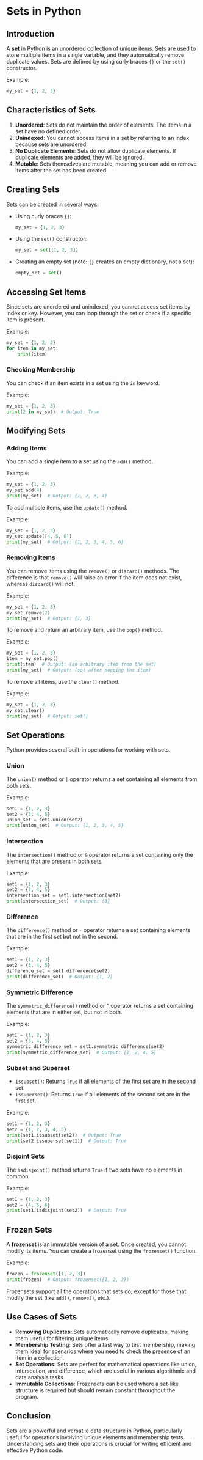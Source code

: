 # Sets in Python

## Introduction

A **set** in Python is an unordered collection of unique items. Sets are used to store multiple items in a single variable, and they automatically remove duplicate values. Sets are defined by using curly braces `{}` or the `set()` constructor.

Example:

```python
my_set = {1, 2, 3}
```

## Characteristics of Sets

1. **Unordered**: Sets do not maintain the order of elements. The items in a set have no defined order.
2. **Unindexed**: You cannot access items in a set by referring to an index because sets are unordered.
3. **No Duplicate Elements**: Sets do not allow duplicate elements. If duplicate elements are added, they will be ignored.
4. **Mutable**: Sets themselves are mutable, meaning you can add or remove items after the set has been created.

## Creating Sets

Sets can be created in several ways:

- Using curly braces `{}`:

    ```python
    my_set = {1, 2, 3}
    ```

- Using the `set()` constructor:

    ```python
    my_set = set([1, 2, 3])
    ```

- Creating an empty set (note: `{}` creates an empty dictionary, not a set):

    ```python
    empty_set = set()
    ```

## Accessing Set Items

Since sets are unordered and unindexed, you cannot access set items by index or key. However, you can loop through the set or check if a specific item is present.

Example:

```python
my_set = {1, 2, 3}
for item in my_set:
    print(item)
```

### Checking Membership

You can check if an item exists in a set using the `in` keyword.

Example:

```python
my_set = {1, 2, 3}
print(2 in my_set)  # Output: True
```

## Modifying Sets

### Adding Items

You can add a single item to a set using the `add()` method.

Example:

```python
my_set = {1, 2, 3}
my_set.add(4)
print(my_set)  # Output: {1, 2, 3, 4}
```

To add multiple items, use the `update()` method.

Example:

```python
my_set = {1, 2, 3}
my_set.update([4, 5, 6])
print(my_set)  # Output: {1, 2, 3, 4, 5, 6}
```

### Removing Items

You can remove items using the `remove()` or `discard()` methods. The difference is that `remove()` will raise an error if the item does not exist, whereas `discard()` will not.

Example:

```python
my_set = {1, 2, 3}
my_set.remove(2)
print(my_set)  # Output: {1, 3}
```

To remove and return an arbitrary item, use the `pop()` method.

Example:

```python
my_set = {1, 2, 3}
item = my_set.pop()
print(item)  # Output: (an arbitrary item from the set)
print(my_set)  # Output: (set after popping the item)
```

To remove all items, use the `clear()` method.

Example:

```python
my_set = {1, 2, 3}
my_set.clear()
print(my_set)  # Output: set()
```

## Set Operations

Python provides several built-in operations for working with sets.

### Union

The `union()` method or `|` operator returns a set containing all elements from both sets.

Example:

```python
set1 = {1, 2, 3}
set2 = {3, 4, 5}
union_set = set1.union(set2)
print(union_set)  # Output: {1, 2, 3, 4, 5}
```

### Intersection

The `intersection()` method or `&` operator returns a set containing only the elements that are present in both sets.

Example:

```python
set1 = {1, 2, 3}
set2 = {3, 4, 5}
intersection_set = set1.intersection(set2)
print(intersection_set)  # Output: {3}
```

### Difference

The `difference()` method or `-` operator returns a set containing elements that are in the first set but not in the second.

Example:

```python
set1 = {1, 2, 3}
set2 = {3, 4, 5}
difference_set = set1.difference(set2)
print(difference_set)  # Output: {1, 2}
```

### Symmetric Difference

The `symmetric_difference()` method or `^` operator returns a set containing elements that are in either set, but not in both.

Example:

```python
set1 = {1, 2, 3}
set2 = {3, 4, 5}
symmetric_difference_set = set1.symmetric_difference(set2)
print(symmetric_difference_set)  # Output: {1, 2, 4, 5}
```

### Subset and Superset

- `issubset()`: Returns `True` if all elements of the first set are in the second set.
- `issuperset()`: Returns `True` if all elements of the second set are in the first set.

Example:

```python
set1 = {1, 2, 3}
set2 = {1, 2, 3, 4, 5}
print(set1.issubset(set2))  # Output: True
print(set2.issuperset(set1))  # Output: True
```

### Disjoint Sets

The `isdisjoint()` method returns `True` if two sets have no elements in common.

Example:

```python
set1 = {1, 2, 3}
set2 = {4, 5, 6}
print(set1.isdisjoint(set2))  # Output: True
```

## Frozen Sets

A **frozenset** is an immutable version of a set. Once created, you cannot modify its items. You can create a frozenset using the `frozenset()` function.

Example:

```python
frozen = frozenset([1, 2, 3])
print(frozen)  # Output: frozenset({1, 2, 3})
```

Frozensets support all the operations that sets do, except for those that modify the set (like `add()`, `remove()`, etc.).

## Use Cases of Sets

- **Removing Duplicates**: Sets automatically remove duplicates, making them useful for filtering unique items.
- **Membership Testing**: Sets offer a fast way to test membership, making them ideal for scenarios where you need to check the presence of an item in a collection.
- **Set Operations**: Sets are perfect for mathematical operations like union, intersection, and difference, which are useful in various algorithmic and data analysis tasks.
- **Immutable Collections**: Frozensets can be used where a set-like structure is required but should remain constant throughout the program.

## Conclusion

Sets are a powerful and versatile data structure in Python, particularly useful for operations involving unique elements and membership tests. Understanding sets and their operations is crucial for writing efficient and effective Python code.
